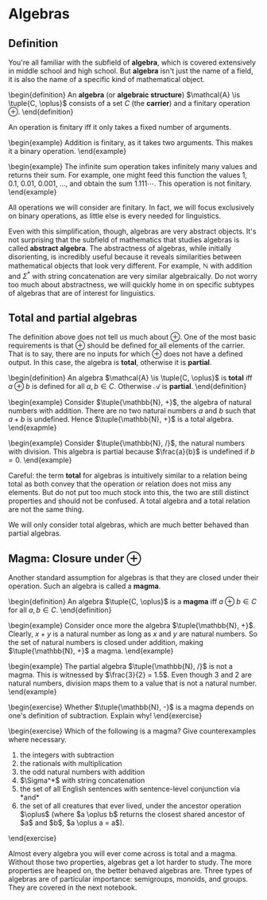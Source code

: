 # Algebras

## Definition

You're all familiar with the subfield of **algebra**, which is covered extensively in middle school and high school.
But **algebra** isn't just the name of a field, it is also the name of a specific kind of mathematical object.

\begin{definition}
An **algebra** (or **algebraic structure**) $\mathcal{A} \is \tuple{C, \oplus}$ consists of a set $C$ (the **carrier**) and a finitary operation $\oplus$.
\end{definition}

An operation is finitary iff it only takes a fixed number of arguments.

\begin{example}
Addition is finitary, as it takes two arguments.
This makes it a binary operation.
\end{example}

\begin{example}
The infinite sum operation takes infinitely many values and returns their sum.
For example, one might feed this function the values $1$, $0.1$, $0.01$, $0.001$, $\ldots$, and obtain the sum $1.111\cdots$.
This operation is not finitary.
\end{example}

All operations we will consider are finitary.
In fact, we will focus exclusively on binary operations, as little else is every needed for linguistics.

Even with this simplification, though, algebras are very abstract objects.
It's not surprising that the subfield of mathematics that studies algebras is called **abstract algebra**.
The abstractness of algebras, while initially disorienting, is incredibly useful because it reveals similarities between mathematical objects that look very different.
For example, $\mathbb{N}$ with addition and $\Sigma^*$ with string concatenation are very similar algebraically.
Do not worry too much about abstractness, we will quickly home in on specific subtypes of algebras that are of interest for linguistics.

## Total and partial algebras

The definition above does not tell us much about $\oplus$.
One of the most basic requirements is that $\oplus$ should be defined for all elements of the carrier.
That is to say, there are no inputs for which $\oplus$ does not have a defined output.
In this case, the algebra is **total**, otherwise it is **partial**.

\begin{definition}
An algebra $\mathcal{A} \is \tuple{C, \oplus}$ is **total** iff $a \oplus b$ is defined for all $a, b \in C$.
Otherwise $\mathcal{A}$ is **partial**.
\end{definition}

\begin{example}
Consider $\tuple{\mathbb{N}, +}$, the algebra of natural numbers with addition.
There are no two natural numbers $a$ and $b$ such that $a + b$ is undefined.
Hence $\tuple{\mathbb{N}, +}$ is a total algebra.
\end{exapmle}

\begin{example}
Consider $\tuple{\mathbb{N}, /}$, the natural numbers with division.
This algebra is partial because $\frac{a}{b}$ is undefined if $b = 0$.
\end{example}

Careful: the term **total** for algebras is intuitively similar to a relation being total as both convey that the operation or relation does not miss any elements.
But do not put too much stock into this, the two are still distinct properties and should not be confused.
A total algebra and a total relation are not the same thing.

We will only consider total algebras, which are much better behaved than partial algebras.


## Magma: Closure under $\oplus$

Another standard assumption for algebras is that they are closed under their operation.
Such an algebra is called a **magma**.

\begin{definition}
An algebra $\tuple{C, \oplus}$ is a **magma** iff $a \oplus b \in C$ for all $a, b \in C$.
\end{definition}

\begin{example}
Consider once more the algebra $\tuple{\mathbb{N}, +}$.
Clearly, $x + y$ is a natural number as long as $x$ and $y$ are natural numbers.
So the set of natural numbers is closed under addition, making $\tuple{\mathbb{N}, +}$ a magma.
\end{example}

\begin{example}
The partial algebra $\tuple{\mathbb{N}, /}$ is not a magma.
This is witnessed by $\frac{3}{2} = 1.5$.
Even though $3$ and $2$ are natural numbers, division maps them to a value that is not a natural number.
\end{example}

\begin{exercise}
Whether $\tuple{\mathbb{N}, -}$ is a magma depends on one's definition of subtraction.
Explain why!
\end{exercise}

\begin{exercise}
Which of the following is a magma?
Give counterexamples where necessary.

<ol>
<li>the integers with subtraction</li>
<li>the rationals with multiplication</li>
<li>the odd natural numbers with addition</li>
<li>$\Sigma^*$ with string concatenation</li>
<li>the set of all English sentences with sentence-level conjunction via *and*</li>
<li>the set of all creatures that ever lived, under the ancestor operation $\oplus$ (where $a \oplus b$ returns the closest shared ancestor of $a$ and $b$, $a \oplus a = a$).</li>
</ol>
\end{exercise}

Almost every algebra you will ever come across is total and a magma.
Without those two properties, algebras get a lot harder to study.
The more properties are heaped on, the better behaved algebras are.
Three types of algebras are of particular importance: semigroups, monoids, and groups.
They are covered in the next notebook.
